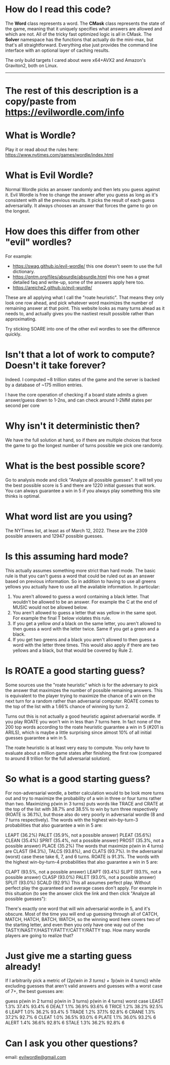 # How do I read this code?
The **Word** class represents a word. The **CMask** class represents the state of the game, meaning that it uniquely specifies what answers are allowed and which are not. All of the tricky fast optimized logic is all in CMask. The **Solver** namespace has the functions that actually do the mini-max, but that's all straightforward. Everything else just provides the command line interface with an optional layer of caching results.

The only build targets I cared about were x64+AVX2 and Amazon's Graviton2, both on Linux.

---
# The rest of this description is a copy/paste from https://evilwordle.com/info

# What is Wordle?
Play it or read about the rules here: https://www.nytimes.com/games/wordle/index.html

# What is Evil Wordle?
Normal Wordle picks an answer randomly and then lets you guess against it. Evil Wordle is free to change the answer after you guess as long as it's consistent with all the previous results. It picks the result of each guess adversarially. It always chooses an answer that forces the game to go on the longest.

# How does this differ from other "evil" wordles?
For example:

- https://swag.github.io/evil-wordle/
this one doesn't seem to use the full dictionary.
- https://qntm.org/files/absurdle/absurdle.html
this one has a great detailed faq and write-up, some of the answers apply here too.
- https://areiche2.github.io/evil-wurdle/

These are all applying what I call the "roate heuristic". That means they only look one row ahead, and pick whatever word maximizes the number of remaining answer at that point. This website looks as many turns ahead as it needs to, and actually gives you the nastiest result possible rather than approximating.

Try sticking SOARE into one of the other evil wordles to see the difference quickly.

# Isn't that a lot of work to compute? Doesn't it take forever?
Indeed. I computed ~8 trillion states of the game and the server is backed by a database of ~175 million entries.

I have the core operation of checking if a board state admits a given answer/guess down to 1-2ns, and can check around 1-2MM states per second per core

# Why isn't it deterministic then?
We have the full solution at hand, so if there are multiple choices that force the game to go the longest number of turns possible we pick one randomly.

# What is the best possible score?
Go to analysis mode and click "Analyze all possible guesses". It will tell you the best possible score is 5 and there are 1220 initial guesses that work. You can always guarantee a win in 5 if you always play something this site thinks is optimal.

# What word list are you using?
The NYTimes list, at least as of March 12, 2022. These are the 2309 possible answers and 12947 possible guesses.

# Is this assuming hard mode?
This actually assumes something more strict than hard mode. The basic rule is that you can't guess a word that could be ruled out as an answer based on previous information. So in addition to having to use all greens yellows you actually have to use all the available information. In particular:

1. You aren't allowed to guess a word containing a black letter. That wouldn't be allowed to be an answer. For example the C at the end of MUSIC would not be allowed below.
2. You aren't allowed to guess a letter that was yellow in the same spot. For example the final T below violates this rule.
3. If you get a yellow *and* a black on the same letter, you aren't allowed to then guess a word with the letter twice. Same if you get a green and a black.
4. If you get two greens and a black you aren't allowed to then guess a word with the letter three times. This would also apply if there are two yellows and a black, but that would be covered by Rule 2.

# Is ROATE a good starting guess?
Some sources use the "roate heuristic" which is for the adversary to pick the answer that maximizes the number of possible remaining answers. This is equivalent to the player trying to maximize the chance of a win on the next turn for a random rather than adversarial computer. ROATE comes to the top of the list with a 1.66% chance of winning by turn 2.

Turns out this is not actually a good heuristic against adversarial wordle. If you play ROATE you won't win in less than 7 turns here. In fact none of the 200 top words according to the roate heuristic guarantee a win in 5 (#201 is ARILS), which is maybe a little surprising since almost 10% of all initial guesses guarantee a win in 5.

The roate heuristic is at least very easy to compute. You only have to evaluate about a million game states after finishing the first row (compared to around 8 trillion for the full adversarial solution).

# So what is a good starting guess?
For non-adversarial wordle, a better calculation would to be look more turns out and try to maximize the probability of a win in three or four turns rather than two. Maximizing p(win in 3 turns) puts words like TRACE and CRATE at the top of the list with 38.7% and 38.5% to win by turn three respectively (ROATE is 36.1%), but those also do very poorly in adversarial wordle (8 and 7 turns respectively). The words with the highest win-by-turn-3 probabilities that also guarantee a win in 5 are:

LEAPT (36.2%)
PALET (35.9%, not a possible answer)
PLEAT (35.6%)
CLEAN (35.4%)
SPRIT (35.4%, not a possible answer)
PROST (35.3%, not a possible answer)
PLACE (35.2%)
The words that maximize p(win in 4 turns) are CLAST (94.3%), TALCS (93.8%), and CLATS (93.7%). In the adversarial (worst) case these take 6, 7, and 6 turns. ROATE is 91.3%. The words with the highest win-by-turn-4 probabilities that also guarantee a win in 5 are:

CLAPT (93.5%, not a possible answer)
LEAPT (93.4%)
SLIPT (93.1%, not a possible answer)
CLASP (93.0%)
PALET (93.0%, not a possible answer)
SPLIT (93.0%)
SCALD (92.9%)
This all assumes perfect play. Without perfect play the guaranteed and average cases don't apply. For example in this situation (to see the answer click the link and then click "Analyze all possible guesses"):

There's exactly one word that will win adversarial wordle in 5, and it's obscure. Most of the time you will end up guessing through all of CATCH, MATCH, HATCH, BATCH, WATCH, so the winning word here covers two of the starting letter, and even then you only have one way out of the TASTY/NASTY/HASTY/FATTY/CATTY/RATTY trap. How many wordle players are going to realize that?

# Just give me a starting guess already!
If I arbitrarily pick a metric of (2*p(win in 3 turns) + 1*p(win in 4 turns)) while excluding guesses that aren't valid answers and guesses with a worst case of 7+, the best guesses are:

guess	p(win in 2 turns)	p(win in 3 turns)	p(win in 4 turns)	worst case
LEAST	1.3%	37.4%	93.4%	6
DEALT	1.1%	36.9%	93.6%	6
TRICE	1.2%	38.2%	92.5%	6
LEAPT	1.0%	36.2%	93.4%	5
TRADE	1.2%	37.1%	92.8%	6
CRANE	1.3%	37.2%	92.7%	6
CLEAT	1.0%	36.5%	93.0%	6
PLATE	1.1%	36.0%	93.2%	6
ALERT	1.4%	36.6%	92.8%	6
STALE	1.3%	36.2%	92.8%	6

# Can I ask you other questions?
email: evilwordle@gmail.com

